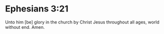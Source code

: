 # Ephesians 3:21

Unto him [be] glory in the church by Christ Jesus throughout all ages, world without end. Amen.